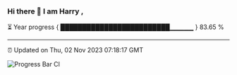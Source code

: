 ### Hi there 👋 I am Harry , 

⏳ Year progress { █████████████████████████▁▁▁▁▁ } 83.65 %

---

⏰ Updated on Thu, 02 Nov 2023 07:18:17 GMT

![Progress Bar CI](https://github.com/duykhang68/duykhang68/workflows/Progress%20Bar%20CI/badge.svg)
